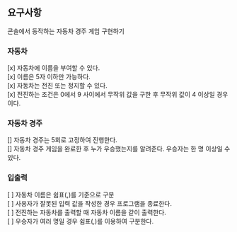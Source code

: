 ## 요구사항

콘솔에서 동작하는 자동차 경주 게임 구현하기

### 자동차

[x] 자동차에 이름을 부여할 수 있다.\
[x] 이름은 5자 이하만 가능하다.\
[x] 자동차는 전진 또는 정지할 수 있다.\
[x] 전진하는 조건은 0에서 9 사이에서 무작위 값을 구한 후 무작위 값이 4 이상일 경우이다.

### 자동차 경주

[] 자동차 경주는 5회로 고정하여 진행한다.\
[] 자동차 경주 게임을 완료한 후 누가 우승했는지를 알려준다. 우승자는 한 명 이상일 수 있다.

### 입출력

[ ] 자동차 이름은 쉼표(,)를 기준으로 구분\
[ ] 사용자가 잘못된 입력 값을 작성한 경우 프로그램을 종료한다.\
[ ] 전진하는 자동차를 출력할 때 자동차 이름을 같이 출력한다.\
[ ] 우승자가 여러 명일 경우 쉼표(,)를 이용하여 구분한다.
